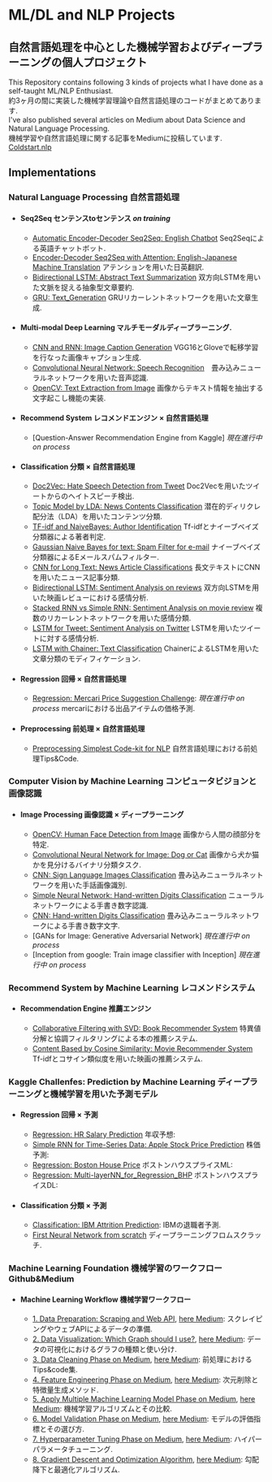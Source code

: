 # ML/DL and NLP Projects
## 自然言語処理を中心とした機械学習およびディープラーニングの個人プロジェクト
This Repository contains following 3 kinds of projects what I have done as a self-taught ML/NLP Enthusiast.   
約3ヶ月の間に実装した機械学習理論や自然言語処理のコードがまとめてあります.    
I've also published several articles on Medium about Data Science and Natural Language Processing.    
機械学習や自然言語処理に関する記事をMediumに投稿しています.        [Coldstart.nlp](https://medium.com/shortcutnlp)

## Implementations

### Natural Language Processing 自然言語処理

- #### Seq2Seq センテンスtoセンテンス *on training*
  - [Automatic Encoder-Decoder Seq2Seq: English Chatbot](https://github.com/samurainote/chatbot_slack_keras) Seq2Seqによる英語チャットボット.
  - [Encoder-Decoder Seq2Seq with Attention: English-Japanese Machine Translation](https://github.com/samurainote/seq2seq_translate_slackbot) アテンションを用いた日英翻訳.
  - [Bidirectional LSTM: Abstract Text Summarization](https://github.com/samurainote/Text_Summarization_using_Bidirectional_LSTM) 双方向LSTMを用いた文脈を捉える抽象型文章要約.
  - [GRU: Text_Generation](https://github.com/samurainote/Text_Generation_using_GRU) GRUリカーレントネットワークを用いた文章生成.

- #### Multi-modal Deep Learning マルチモーダルディープラーニング.
  - [CNN and RNN: Image Caption Generation](https://github.com/samurainote/CaptionGeneration_CNNandLSTM_Keras) VGG16とGloveで転移学習を行なった画像キャプション生成.
  - [Convolutional Neural Network: Speech Recognition](https://github.com/samurainote/Speech_Recognition_CNN)　畳み込みニューラルネットワークを用いた音声認識.
  - [OpenCV: Text Extraction from Image](https://github.com/samurainote/OCR_Text_Detection_from_Image) 画像からテキスト情報を抽出する文字起こし機能の実装.

- #### Recommend System レコメンドエンジン × 自然言語処理
  - [Question-Answer Recommendation Engine from Kaggle] *現在進行中 on process*

- #### Classification 分類 × 自然言語処理
  - [Doc2Vec: Hate Speech Detection from Tweet](https://github.com/samurainote/Sentimentment_Analysis_for_hatespeech) Doc2Vecを用いたツイートからのヘイトスピーチ検出.
  - [Topic Model by LDA: News Contents Classification](https://github.com/samurainote/Topic_Model_LDA_for_Text_Classification_with_abcnews) 潜在的ディリクレ配分法（LDA）を用いたコンテンツ分類.
  - [TF-idf and NaiveBayes: Author Identification](https://github.com/samurainote/TF-idf_and_NaiveBayes_for_Author_Identification) Tf-idfとナイーブベイズ分類器による著者判定.
  - [Gaussian Naive Bayes for text: Spam Filter for e-mail](https://github.com/samurainote/Text_Classificasion_Spamfilter_with_GaussianNB) ナイーブベイズ分類器によるEメールスパムフィルター.
  - [CNN for Long Text: News Article Classifications](https://github.com/samurainote/CNN_Convolutional_NN_for_news_contents_classification) 長文テキストにCNNを用いたニュース記事分類.
  - [Bidirectional LSTM: Sentiment Analysis on reviews](https://github.com/samurainote/Bidirectional_LSTM_Sentiment_Analysis_imbd) 双方向LSTMを用いた映画レビューにおける感情分析.
  - [Stacked RNN vs Simple RNN: Sentiment Analysis on movie review](https://github.com/samurainote/StackedRNN_for_Sentiment_Analysis) 複数のリカーレントネットワークを用いた感情分類.
  - [LSTM for Tweet: Sentiment Analysis on Twitter](https://github.com/samurainote/LSTM_for_Sentiment_Analysis_with_Twitter_textdata) LSTMを用いたツイートに対する感情分析.
  - [LSTM with Chainer: Text Classification](https://github.com/samurainote/Text_Classification_LSTM_Chainer/blob/master/code/main_code.ipynb) ChainerによるLSTMを用いた文章分類のモディフィケーション.

- #### Regression 回帰 × 自然言語処理
  - [Regression: Mercari Price Suggestion Challenge](https://github.com/samurainote/mercari_price_prediction): *現在進行中 on process* mercariにおける出品アイテムの価格予測.

- #### Preprocessing 前処理 × 自然言語処理
  - [Preprocessing Simplest Code-kit for NLP](https://github.com/samurainote/nlp_preprocessing_tool-kit) 自然言語処理における前処理Tips&Code.


### Computer Vision by Machine Learning コンピュータビジョンと画像認識

- #### Image Processing 画像認識 × ディープラーニング
	- [OpenCV: Human Face Detection from Image](https://github.com/samurainote/Face_Detection_with_OpenCV/blob/master/Face%20Detection.ipynb) 画像から人間の顔部分を特定.
  - [Convolutional Neural Network for Image: Dog or Cat](https://github.com/samurainote/Image_Classifier_Dog_or_Cat_with_Keras/blob/master/dogvscat.ipynb) 画像から犬か猫かを見分けるバイナリ分類タスク.
  - [CNN: Sign Language Images Classification](https://github.com/samurainote/CNN_for_Sign_Language_Images) 畳み込みニューラルネットワークを用いた手話画像識別.
  - [Simple Neural Network: Hand-written Digits Classification](https://github.com/samurainote/SimpleNN_for_Handwritten_digits) ニューラルネットワークによる手書き数字認識.
  - [CNN: Hand-written Digits Classification](https://github.com/samurainote/CNN_for_Image_Processing_with_MNIST) 畳み込みニューラルネットワークによる手書き数字文字.
  - [GANs for Image: Generative Adversarial Network] *現在進行中 on process*
  - [Inception from google: Train image classifier with Inception] *現在進行中 on process*


### Recommend System by Machine Learning レコメンドシステム

- #### Recommendation Engine 推薦エンジン
  - [Collaborative Filtering with SVD: Book Recommender System](https://github.com/samurainote/Book_Recommendation) 特異値分解と協調フィルタリングによる本の推薦システム.
  - [Content Based by Cosine Similarity: Movie Recommender System](https://github.com/samurainote/Content_based_movie_recommendation)　Tf-idfとコサイン類似度を用いた映画の推薦システム.


### Kaggle Challenfes: Prediction by Machine Learning ディープラーニングと機械学習を用いた予測モデル

- #### Regression 回帰 × 予測
  - [Regression: HR Salary Prediction](https://github.com/samurainote/Regression_HR_Salary_Prediction/blob/master/maincode_hitters.ipynb) 年収予想:
  - [Simple RNN for Time-Series Data: Apple Stock Price Prediction](https://github.com/samurainote/Simple_RNN_for_Apple_stock_price_prediction) 株価予測:
  - [Regression: Boston House Price](https://github.com/samurainote/Boston_House_Price_with_Linear_Regression/blob/master/Boston_House_Price_with_Linear_Regression.ipynb) ボストンハウスプライスML:
  - [Regression: Multi-layerNN_for_Regression_BHP](https://github.com/samurainote/Multi-layerNN_for_Regression_BHP) ボストンハウスプライスDL:

- #### Classification 分類 × 予測
  - [Classification: IBM Attrition Prediction](https://github.com/samurainote/ibm_attrition_classification): IBMの退職者予測.
  - [First Neural Network from scratch](https://github.com/samurainote/Neural_Network_from_scratch) ディープラーニングフロムスクラッチ.


### Machine Learning Foundation 機械学習のワークフロー Github&Medium

- #### Machine Learning Workflow 機械学習ワークフロー
  - [1. Data Preparation: Scraping and Web API](https://github.com/samurainote/1._Web_Scraping), [here Medium](): スクレイピングやウェブAPIによるデータの準備.
  - [2. Data Visualization: Which Graph should I use?](https://github.com/samurainote/2._Data_Visualization), [here Medium](https://medium.com/shortcutnlp/03-data-visualization-show-your-skill-of-storytelling-from-data-a50c8818c2db): データの可視化におけるグラフの種類と使い分け.
  - [3. Data Cleaning Phase on Medium](https://github.com/samurainote/3._Data_Cleaning), [here Medium](https://medium.com/shortcutnlp/04-data-cleaning-if-you-feed-better-ml-reply-better-to-your-task-d688f9137022): 前処理におけるTips&code集.
  - [4. Feature Engineering Phase on Medium](https://github.com/samurainote/4._Feature_Engineering), [here Medium](https://medium.com/shortcutnlp/02-feature-engineering-principles-for-choosing-right-features-2503c9bd857): 次元削除と特徴量生成メソッド.
  - [5. Apply Multiple Machine Learning Model Phase on Medium](https://github.com/samurainote/5._Model_Selection), [here Medium](https://medium.com/shortcutnlp/05-model-application-how-to-compare-and-choose-the-best-ml-model-b7cfff804c08): 機械学習アルゴリズムとその比較.
  - [6. Model Validation Phase on Medium](https://github.com/samurainote/6._Model_Validation), [here Medium](https://medium.com/shortcutnlp/validation-metrics-for-machine-learning-task-%E6%A9%9F%E6%A2%B0%E5%AD%A6%E7%BF%92%E3%81%AE%E8%A9%95%E4%BE%A1%E6%8C%87%E6%A8%99%E3%81%BE%E3%81%A8%E3%82%81-ed70d5363c21): モデルの評価指標とその選び方.
  - [7. Hyperparameter Tuning Phase on Medium](https://github.com/samurainote/7._Hyperparameter_Tuning), [here Medium](https://medium.com/shortcutnlp/07-hyperparameter-tuning-a-final-method-to-improve-model-accuracy-b98ba860f2a6): ハイパーパラメータチューニング.
  - [8. Gradient Descent and Optimization Algorithm](https://github.com/samurainote/8._Gradient_Descent_and_Optimazation_Algorithm), [here Medium](https://medium.com/shortcutnlp/shortcutml-gradient-descent-algorithm-optimization-recipe-1e3edf815a5b): 勾配降下と最適化アルゴリズム.
